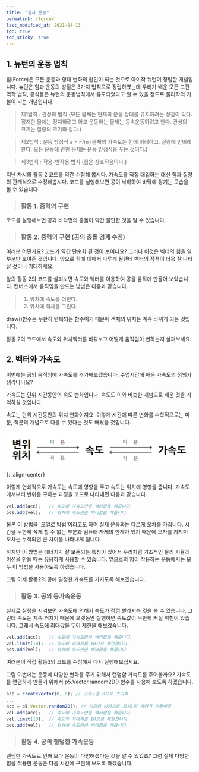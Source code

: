 ```yaml
---
title: "힘과 운동"
permalink: /force/
last_modified_at: 2021-04-13
toc: true
toc_sticky: true
---
```


## 1. 뉴턴의 운동 법칙
힘(Force)은 모든 운동과 형태 변화의 원인이 되는 것으로 아이작 뉴턴이 정립한 개념입니다. 뉴턴은 힘과 운동의 성질은 3가지 법칙으로 정립하였는데 우리가 배운 모든 고전 역학 법칙, 공식들은 뉴턴의 운동법칙에서 유도되었다고 할 수 있을 정도로 물리학의 기본이 되는 개념입니다.

> 제1법칙 : 관성의 법칙 (모든 물체는 현재의 운동 상태를 유지하려는 성질이 있다. 정지한 물체는 정지하려고 하고 운동하는 물체는 등속운동하려고 한다. 관성의 크기는 질량의 크기와 같다.)

> 제2법칙 : 운동 방정식 a = F/m (물체의 가속도는 힘에 비례하고, 질량에 반비례한다. 모든 운동에 관한 문제는 운동 방정식을 푸는 것이다.)

> 제3법칙 : 작용-반작용 법칙 (힘은 상호작용이다.) 

지난 차시의 활동 2 코드를 약간 수정해 봅시다. 가속도를 직접 대입하는 대신 힘과 질량의 관계식으로 수정해봅시다. 코드를 실행해보면 공이 낙하하여 바닥에 튕기는 모습을 볼 수 있습니다.


> ### 활동 1. 중력의 구현

<script src="//toolness.github.io/p5.js-widget/p5-widget.js"></script>
<script type="text/p5" data-height="500">
let pos;  // 위치 벡터 변수
let vel;  // 속도 벡터 변수
let acc;  // 가속도 벡터 변수
let force;  // 힘 벡터 변수
let mass;   // 공의 질량
let r;      // 공의 반지름

function setup() {
  createCanvas(100, 100);
  pos = createVector(10, 50);   // 위치 벡터 초기값 설정
  vel = createVector(0, 0);     // 속도 벡터 초기값 설정
  //acc = createVector(0.01, 0.01);  // 가속도 대신 질량과-힘 관계식으로 대입
  force = createVector(0, 0.1); // 힘 벡터 초기값 설정
  mass = 1;   // 질량 초기값 설정
  r = 5;
  acc = force.div(mass);
}

function draw() {
  background(220);
  
  vel.add(acc); // 속도 벡터에 가속도 만큼 벡터합
  pos.add(vel); // 위치 벡터에 속도 만큼 백터합
  
  // 벽에 충돌하면 속도 방향을 반대로 바꿔줌
  if ((pos.x > width) || (pos.x < 0)) {
    vel.x = vel.x * (-1);
  }
  if ((pos.y > height) || (pos.y < 0)) {
    vel.y = vel.y * (-1);
  }
  
  // 공의 모양, 색깔, 위치 지정
  // 공의 위치는 매번 속도 값이 반영되어 변함
  fill('yellow')
  ellipse(pos.x, pos.y, r*2);
}
</script>

코드를 실행해보면 공과 바닥면의 충돌이 약간 불안한 것을 알 수 있습니다. 


> ### 활동 2. 중력의 구현 (공의 충돌 경계 수정) 

<script src="//toolness.github.io/p5.js-widget/p5-widget.js"></script>
<script type="text/p5" data-height="500">
let pos;  // 위치 벡터 변수
let vel;  // 속도 벡터 변수
let acc;  // 가속도 벡터 변수
function setup() {
  createCanvas(100, 100);
  pos = createVector(50, 50);   // 위치 벡터 초기값 설정
  vel = createVector(0, 0);     // 속도 벡터 초기값 설정
  acc = createVector(0.01, 0.01);  // 가속도 벡터 초기값 설정 
}

function draw() {
  background(220);
  vel.add(acc); // 속도 벡터에 가속도 만큼 벡터합
  pos.add(vel); // 위치 벡터에 속도 만큼 백터합
  // 벽에 충돌하면 반대쪽에서 다시 나타나게 함.
  if (pos.x > width) {
    pos.x = 0;
  } 
  else if (pos.x < 0) {
    pos.x = width;
  }
  if (pos.y > height) {
    pos.y = 0;
  } 
  else if (pos.y < 0) {
    pos.y = height;
  }
  // 공의 모양, 색깔, 위치 지정
  // 공의 위치는 매번 속도 값이 반영되어 변함
  fill('yellow')
  ellipse(pos.x, pos.y, 10,10);
}
</script>

여러분 어떤가요? 코드가 약간 단순화 된 것이 보이나요? 그러나 이것은 벡터의 힘을 일부분만 보여준 것입니다. 앞으로 힘에 대해서 다루게 될텐데 벡터의 장점이 더욱 잘 나타날 것이니 기대하세요.

앞의 활동 2의 코드를 살펴보면 속도와 벡터를 이용하여 공을 움직에 만들어 보았습니다. 캔버스에서 움직임을 만드는 방법은 다음과 같습니다.

>1. 위치에 속도를 더한다.
>2. 위치에 객체를 그린다.

draw()함수는 무한히 반복되는 함수이기 때문에 객체의 위치는 계속 바뀌게 되는 것입니다.

활동 2의 코드에서 속도와 위치벡터를 바꿔보고 어떻게 움직임이 변하는지 살펴보세요.

## 2. 벡터와 가속도
이번에는 공의 움직임에 가속도를 추가해보겠습니다. 수업시간에 배운 가속도의 정의가 생각나나요? 

가속도는 단위 시간동안의 속도 변화입니다. 속도도 이와 비슷한 개념으로 배운 것을 기억하실 것입니다. 

속도는 단위 시간동안의 위치 변화이지요. 이렇게 시간에 따른 변화를 수학적으로는 미분, 적분의 개념으로 다룰 수 있다는 것도 배웠을 것입니다.

!["변위-속도-가속도"](/assets/images/dis_vel_acc.png){: .align-center}

이렇게 연쇄적으로 가속도는 속도에 영향을 주고 속도는 위치에 영향을 줍니다. 가속도에서부터 변위를 구하는 과정을 코드로 나타내면 다음과 같습니다.

```javascript
vel.add(acc);   // 속도에 가속도만큼 벡터합을 해줍니다.
pos.add(vel);   // 위치에 속도만큼 벡터합을 해줍니다.
```

물론 이 방법을 '오일로 방법'이라고도 하며 실제 운동과는 다르게 오차를 가집니다. 시간을 무한히 작게 할 수 없는 부분과 컴퓨터 자체의 한계가 있기 때문에 오차를 가지며 오차는 누적되면 큰 차이를 나타내게 됩니다.

하지만 이 방법은 에너지가 잘 보존되는 특징이 있어서 우리처럼 기초적인 물리 시뮬레이션을 만들 때는 유용하게 사용할 수 있습니다. 앞으로의 힘이 작용하는 운동에서는 모두 이 방법을 사용하도록 하겠습니다.

그럼 이제 활동2의 공에 일정한 가속도를 가지도록 해보겠습니다.

> ### 활동 3. 공의 등가속운동

<script src="//toolness.github.io/p5.js-widget/p5-widget.js"></script>
<script type="text/p5" data-height="700">
let pos;  // 위치 벡터 변수
let vel;  // 속도 벡터 변수
let acc;  // 가속도 벡터 변수
function setup() {
  createCanvas(100, 100);
  pos = createVector(50, 50);   // 위치 벡터 초기값 설정
  vel = createVector(0, 0);     // 속도 벡터 초기값 설정
  acc = createVector(0.01, 0.01);  // 가속도 벡터 초기값 설정 
}

function draw() {
  background(220);
  vel.add(acc); // 속도 벡터에 가속도 만큼 벡터합
  pos.add(vel); // 위치 벡터에 속도 만큼 백터합
  // 벽에 충돌하면 반대쪽에서 다시 나타나게 함.
  if (pos.x > width) {
    pos.x = 0;
  } 
  else if (pos.x < 0) {
    pos.x = width;
  }
  if (pos.y > height) {
    pos.y = 0;
  } 
  else if (pos.y < 0) {
    pos.y = height;
  }
  // 공의 모양, 색깔, 위치 지정
  // 공의 위치는 매번 속도 값이 반영되어 변함
  fill('yellow')
  ellipse(pos.x, pos.y, 10,10);
}
</script>

실제로 실행을 시켜보면 가속도에 의해서 속도가 점점 빨라지는 것을 볼 수 있습니다. 그런데 속도는 계속 커지기 때문에 오랫동안 실행하면 속도값이 무한히 커질 위험이 있습니다. 그래서 속도에 최대값을 두어 제한을 해보겠습니다.

```javascript
vel.add(acc);   // 속도에 가속도만큼 벡터합을 해줍니다.
vel.limit(10);  // 속도의 최대치를 10으로 제한합니다.
pos.add(vel);   // 위치에 속도만큼 벡터합을 해줍니다.
```

여러분이 직접 활동3의 코드를 수정해서 다시 실행해보십시요.

그럼 이번에는 운동에 다양한 변화를 주기 위해서 랜덤함 가속도를 주어볼까요?
가속도를 랜덤하게 만들기 위해서 p5.Vector.random2D() 함수를 사용해 보도록 하겠습니다.

```javascript
acc = createVector(0, 0); // 가속도를 0으로 초기화
...
acc = p5.Vector.random2D(); // 임의의 방향으로 크기1의 벡터가 만들어짐
vel.add(acc);   // 속도에 가속도만큼 벡터합을 해줍니다.
vel.limit(10);  // 속도의 최대치를 10으로 제한합니다.
pos.add(vel);   // 위치에 속도만큼 벡터합을 해줍니다.
```

> ### 활동 4. 공의 랜덤한 가속운동

<script src="//toolness.github.io/p5.js-widget/p5-widget.js"></script>
<script type="text/p5" data-height="700">
let pos;  // 위치 벡터 변수
let vel;  // 속도 벡터 변수
let acc;  // 가속도 벡터 변수
function setup() {
  createCanvas(100, 100);
  pos = createVector(50, 50);   // 위치 벡터 초기값 설정
  vel = createVector(0, 0);     // 속도 벡터 초기값 설정
  acc = createVector(0, 0);  // 가속도 벡터 초기값 설정 
}

function draw() {
  background(220);
  acc = p5.Vector.random2D(); // 임의의 방향으로 크기1의 벡터가 만들어짐
  vel.add(acc);   // 속도에 가속도만큼 벡터합을 해줍니다.
  vel.limit(10);  // 속도의 최대치를 10으로 제한합니다.
  pos.add(vel);   // 위치에 속도만큼 벡터합을 해줍니다.
  // 벽에 충돌하면 반대쪽에서 다시 나타나게 함.
  if (pos.x > width) {
    pos.x = 0;
  } 
  else if (pos.x < 0) {
    pos.x = width;
  }
  if (pos.y > height) {
    pos.y = 0;
  } 
  else if (pos.y < 0) {
    pos.y = height;
  }
  // 공의 모양, 색깔, 위치 지정
  // 공의 위치는 매번 속도 값이 반영되어 변함
  fill('yellow')
  ellipse(pos.x, pos.y, 10,10);
}
</script>

랜덤한 가속도로 인해 보다 운동이 다양해졌다는 것을 알 수 있었죠? 그럼 실제 다양한 힘을 적용한 운동은 다음 시간에 구현해 보도록 하겠습니다. 
